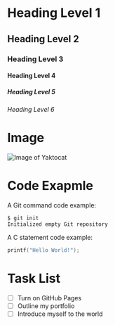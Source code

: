 # Heading Level 1
## Heading Level 2
### Heading Level 3
#### Heading Level 4
##### Heading Level 5
###### Heading Level 6

# Image
![Image of Yaktocat](https://octodex.github.com/images/yaktocat.png)

# Code Exapmle

A Git command code example:
```
$ git init
Initialized empty Git repository
```

A C statement code example:
```C
printf("Hello World!");
```

# Task List

- [ ] Turn on GitHub Pages
- [ ] Outline my portfolio
- [ ] Introduce myself to the world
